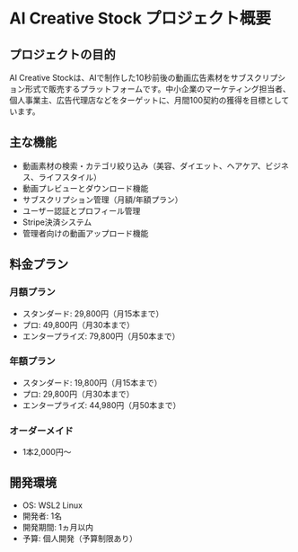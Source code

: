 # AI Creative Stock プロジェクト概要

## プロジェクトの目的
AI Creative Stockは、AIで制作した10秒前後の動画広告素材をサブスクリプション形式で販売するプラットフォームです。中小企業のマーケティング担当者、個人事業主、広告代理店などをターゲットに、月間100契約の獲得を目標としています。

## 主な機能
- 動画素材の検索・カテゴリ絞り込み（美容、ダイエット、ヘアケア、ビジネス、ライフスタイル）
- 動画プレビューとダウンロード機能
- サブスクリプション管理（月額/年額プラン）
- ユーザー認証とプロフィール管理
- Stripe決済システム
- 管理者向けの動画アップロード機能

## 料金プラン
### 月額プラン
- スタンダード: 29,800円（月15本まで）
- プロ: 49,800円（月30本まで）
- エンタープライズ: 79,800円（月50本まで）

### 年額プラン
- スタンダード: 19,800円（月15本まで）
- プロ: 29,800円（月30本まで）
- エンタープライズ: 44,980円（月50本まで）

### オーダーメイド
- 1本2,000円～

## 開発環境
- OS: WSL2 Linux
- 開発者: 1名
- 開発期間: 1ヵ月以内
- 予算: 個人開発（予算制限あり）